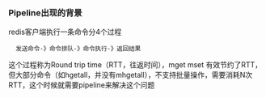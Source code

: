 ### Pipeline出现的背景

redis客户端执行一条命令分4个过程

      发送命令-》命令排队-》命令执行-》返回结果

这个过程称为Round trip time（RTT，往返时间），mget mset 有效节约了RTT，但大部分命令（如hgetall，并没有mhgetall），不支持批量操作，需要消耗N次RTT，这个时候就需要pipeline来解决这个问题



